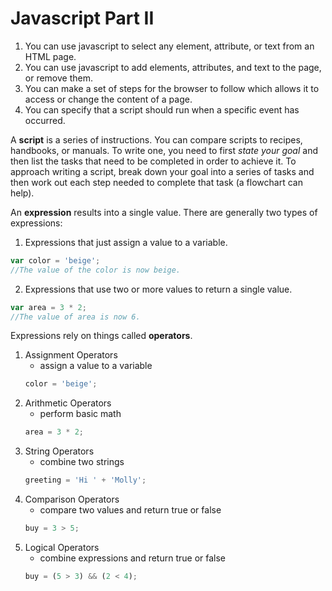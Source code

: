 # Javascript Part II

1. You can use javascript to select any element, attribute, or text from an HTML page.
2. You can use javascript to add elements, attributes, and text to the page, or remove them.
3. You can make a set of steps for the browser to follow which allows it to access or change the content of a page.
4. You can specify that a script should run when a specific event has occurred.

A **script** is a series of instructions. You can compare scripts to recipes, handbooks, or manuals. To write one, you need to first _state your goal_ and then list the tasks that need to be completed in order to achieve it. To approach writing a script, break down your goal into a series of tasks and then work out each step needed to complete that task (a flowchart can help).

An **expression** results into a single value. There are generally two types of expressions:
1. Expressions that just assign a value to a variable.
```javascript
var color = 'beige';
//The value of the color is now beige.
```
2. Expressions that use two or more values to return a single value.
```javascript
var area = 3 * 2;
//The value of area is now 6.
```
Expressions rely on things called **operators**.

1. Assignment Operators
    - assign a value to a variable
    ```javascript
    color = 'beige';
    ```
2. Arithmetic Operators
    - perform basic math
    ```javascript
    area = 3 * 2;
    ```
3. String Operators
    - combine two strings
    ```javascript
    greeting = 'Hi ' + 'Molly';
4. Comparison Operators
    - compare two values and return true or false
    ```javascript
    buy = 3 > 5;
5. Logical Operators
    - combine expressions and return true or false
    ```javascript
    buy = (5 > 3) && (2 < 4);
    ```
